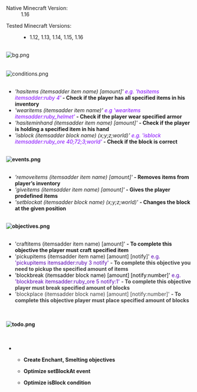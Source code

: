 
<div class="customResourceFields aboveInfo">
<dl class="customResourceFieldnative_mc_version">
<dt>Native Minecraft Version:</dt>
<dd>1.16</dd>
</dl>
<dl class="customResourceFieldmc_versions">
<dt>Tested Minecraft Versions:</dt>
<dd><ul class="plainList"><li>1.12, 1.13, 1.14, 1.15, 1.16</li></ul></dd>
</dl>
</div><br>
</dl>
</div>
<img src="https://i.imgur.com/UbPfFHT.png" alt="bg.png" class="bbCodeImage LbImage" style="">
<br>
<br>
<br>
<img src="https://i.imgur.com/zqWCGJp.png" alt="conditions.png" class="bbCodeImage LbImage" style="">
<br>
<br>
<ul>
<li><i>'hasitems (itemsadder item name) [amount]' <span style="color: #8000ff">e.g. 'hasitems itemsadder:ruby 4'</span></i><b> - Check if the player has all specified items in his inventory</b></li>
<li><i>'wearitems (itemsadder item name)'<span style="color: #8000ff"> e.g 'wearitems itemsadder:ruby_helmet'</span></i><b><b><b> - Check if the player wear specified armor</b></b></b><br>
</li>
<li><i>'hasiteminhand (itemsadder item name) [amount]' </i><b><b>- Check if the player is holding a specified item in his hand</b></b><br>
</li>
<li><i>'isblock (itemsadder block name) (x;y;z;world)' <span style="color: #8000ff">e.g. 'isblock itemsadder:ruby_ore 40;72;3;world'</span> </i><b><b><b>- Check if the block is correct</b></b></b></li>
</ul><b><br>
<img src="https://i.imgur.com/gBvlyBh.png" alt="events.png" class="bbCodeImage LbImage" style="">
</b><br>
<br>
<ul>
<li><i>'removeitems (itemsadder item name) [amount]'</i><b><b> - Removes items from player’s inventory</b></b><br>
</li>
<li><i>'giveitems (itemsadder item name) [amount]'</i><b><b> - Gives the player predefined items</b></b><br>
</li>
<li><i>'setblockat (itemsadder block name) (x;y;z;world)'</i> <b><b>- Changes the block at the given position</b></b></li>
</ul><b><br>
<img src="https://i.imgur.com/47WqR3y.png" alt="objectives.png" class="bbCodeImage LbImage" style="">
<br>
</b><br>
<ul>
<li>'craftitems (itemsadder item name) [amount]' <b>- To complete this objective the player must craft specified item</b></li>
<li>'pickupitems (itemsadder item name) [amount] [notify]' <span style="color: #5900b3">e.g. 'pickupitems itemsadder:ruby 3 notify' </span><b><span style="color: #404040">- To complete this objective you need to pickup the specified amount of items</span></b></li>
<li><span style="color: #000000">'blockbreak (itemsadder block name) [amount] [notify:number]' </span><span style="color: #5900b3">e.g. 'blockbreak itemsadder:ruby_ore 5 notify:1' </span><span style="color: #404040"><b>- To complete this objective player must break specified amount of blocks</b></span></li>
<li><span style="color: #404040">'blockplace (itemsadder block name) [amount] [notify:number]' <b>- To complete this objective player must place specified amount of blocks</b></span></li>
</ul><b><br>
<br>
<img src="https://i.imgur.com/eTVKRqj.png" alt="todo.png" class="bbCodeImage LbImage" style="">
<br>
<br>
</b><br>
<ul>
<li><b><br>
<ul>
<li><b>Create Enchant, Smelting objectives</b></li>
</ul><ul>
<li><b>Optimize setBlockAt event</b></li>
</ul><ul>
<li><b>Optimize isBlock condition</b></li>
</ul></b></li>
</ul>
